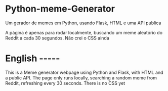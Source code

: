 # Python-meme-Generator
Um gerador de memes em Python, usando Flask, HTML e uma API publica

A página é apenas para rodar localmente, buscando um meme aleatório do Reddit a cada 30 segundos. Não crei o CSS ainda



# English -----

This is a Meme generator webpage using Python and Flask, with HTML and a public API.
The page only runs locally, searching a random meme from Reddit, refreshing every 30 seconds. There is no CSS yet
